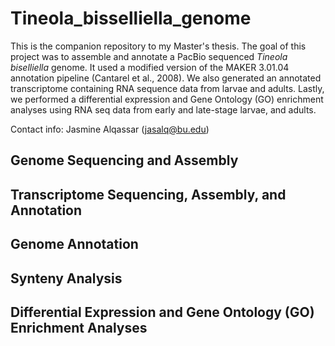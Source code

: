 <head> <h1> Tineola_bisselliella_genome </h1> </head>

<body>  

This is the companion repository to my Master's thesis. The goal of this project was to assemble and annotate a PacBio sequenced <em> Tineola biselliella </em> genome. It used a modified version of the MAKER 3.01.04 annotation pipeline (Cantarel et al., 2008). We also generated an annotated transcriptome containing RNA sequence data from larvae and adults. Lastly, we performed a differential expression and Gene Ontology (GO) enrichment analyses using RNA seq data from early and late-stage larvae, and adults.

Contact info: Jasmine Alqassar (jasalq@bu.edu)

<h2> Genome Sequencing and Assembly </h2>

<h2> Transcriptome Sequencing, Assembly, and Annotation </h2>

<h2> Genome Annotation </h2>

<h2> Synteny Analysis </h2>

<h2> Differential Expression and Gene Ontology (GO) Enrichment Analyses </h2>

</body>

